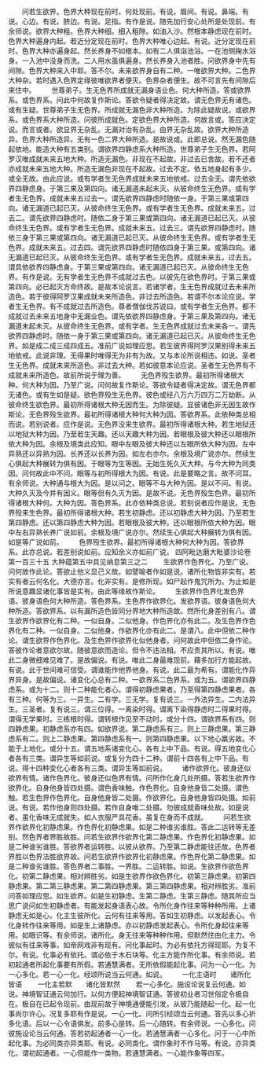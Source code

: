 <!-- { "loadSidebar": true } -->
　　问若生欲界。色界大种现在前时。何处现前。有说。眉间。有说。鼻端。有说。心边。有说。脐边。有说。足指。有作是说。随先加行安心处所是处现前。有余师说。欲界大种粗。色界大种细。细入粗隙。如油入沙。然根本静虑现在前时。色界大种遍身内起。若近分定现在前时。色界大种唯心边起。有说。近分定现在前时。色界大种亦遍身起。然长养身不如根本。如有二人俱诣池浴。一在池侧掬水浴身。一入池中没身而洗。二人用水虽俱遍身。然长养身入池者胜。问欲界身中先有间隙。色界大种来入中耶。答不尔。未来欲界身自有二种。一唯欲界大种。二色界大种杂。若时遇入色界定缘彼唯欲界者便灭。色界杂者便生。故不可言先有间隙后来住中。
　　世尊弟子。生无色界所成就无漏身语业色。何大种所造。答或欲界系。或色界系。问此中何故复作斯论。答欲令疑者得决定故。谓无色界无有诸色。或有生疑。世尊弟子生无色界。所成就无漏色非大种所造。为除此疑故说。或欲界系。或色界系大种所造。问彼所成就色。定欲色界大种所造。何故言或。答应决定说。而言或者。欲显界无杂乱。无漏对治有杂乱。由界无杂乱故。欲界大种所造异。色界大种所造异。无有一色二界大种所造。是故说或。此即总说。然无漏色随起依地。能造大种有五类别。谓欲界四静虑系大种所造。世尊弟子生无色界。若阿罗汉唯成就未来五地大种。所造无漏色。非现在不起故。非过去已舍故。若不还者亦成就未来五地大种。所造无漏色非现在不起故。过去不定。依五地身起有多少。或全无故。由此应说。或有学者生无色界成就未来五地依戒。过去全无。谓先依欲界四静虑身。于第三果及第四向。诸无漏道未起未灭。从彼命终生无色界。或有学者生无色界。成就未来五过去一。谓先欲界四静虑时随依一身。于第三果或第四向。诸无漏道已起已灭。从彼命终生无色界。或有学者生无色界。成就未来五。过去二。谓先欲界四静虑时。随依二身于第三果或第四向。诸无漏道已起已灭。从彼命终生无色界。或有学者生无色界。成就未来五。过去三。谓先欲界四静虑时。随依三身于第三果或第四向。诸无漏道已起已灭。从彼命终生无色界。或有学者生无色界。成就未来五。过去四。谓先欲界四静虑时随依四身于第三果。或第四向。诸无漏道已起已灭。从彼命终生无色界。或有学者生无色界。成就未来五。过去五。谓具依欲界四静虑身。于第三果或第四向。诸无漏道已起已灭。从彼命终生无色界。有作是说。无有学者生无色界不成就过去色。以彼先在欲色界时。于第三果或第四向。必已起灭方命终故。是故本论说言。若诸学者。生无色界成就过去未来所造色。若于彼得阿罗汉果成就未来所造色。非过去所造色。若谓不尔本论应说。学者生无色界。有不成就过去所造色。尊者僧伽伐苏说曰。或有学者生无色界。都不成就过去未来五地身中无漏业色。谓先依欲界四静虑身。于第三果及第四向。诸无漏道未起未灭。从彼命终生无色界。或有学者。生无色界成就过去未来各一。谓先欲界四静虑时。随依一身于第三果或第四向。诸无漏道已起已灭。从彼命终生无色界。如是成二成三成四成五。准前广说如理应思。若生彼界得阿罗汉果别得未来五地依戒。此说非理。无得果时唯得无为非有为故。又与本论所说相违。如说。圣者生无色界。成就未来所造色。非过去大种。若如彼意本论应说。圣者生无色界有不成就未来所造色。故前所说于理为善。
　　无色界殁生欲界。最初所得诸根大种。何大种为因。乃至广说。问何故复作斯论。答欲令疑者得决定故。谓无色界都无诸色。或有生如是疑。欲色界殁生无色界。彼色或经八万六万四万二万劫断。从彼命终生欲色界。最初所得诸根大种无因而生。为除彼疑。显彼诸色非无因生故作斯论。无色界殁生欲界。最初所得诸根大种何大种为因。答欲界系。此依种类总相而说。若别说者。应作是说。无色界没来生欲界。最初所得诸根大种。若生地狱还以地狱大种为因。乃至若生天趣。还以天趣大种为因。若眼根及彼大种还以眼根所依大种为因。余根及境类此应知。眼中左眼及彼大种还以左眼所依大种为因。左中异熟还以异熟为因。长养还以长养为因。如左右亦尔。余根及境广说亦尔。然续生心俱起大种展转为俱有因。于眼等为生等因。无始生死久灭大种。与今大种为同类因。问何故此中不问。眼等与初所得根大为因。有说。此是要略之言。故不问耳。有余师说。大种通与根大为因。是以问之。眼等不与大种为因。是以不问。有说。大种久灭及今并有因义。眼等但有久灭为因。是故不说。无色界殁生色界。最初所得诸根大种何。大种为因。答色界系。此亦依种类总说。若别说者应作是说。无色界殁来生色界。最初所得诸根大种。若生初静虑。还以初静虑大种为因。乃至若生第四静虑。还以第四静虑大种为因。若眼根及彼大种。还以眼根所依大种为因。眼中左右异熟长养广说如前。余根及境广说亦尔。然续生心俱起大种展转为俱有因。如是等广说如前。
　　色界殁生欲界。最初所得诸根大种何大种为因。答欲界系。此亦总说。若差别说如前。应知余义亦如前广说。
四阿毗达磨大毗婆沙论卷第一百三十五
大种蕴第五中具见纳息第三之二
　　生欲界作色界化。乃至广说。问何故作此论。答欲止他义显己义故。如譬喻者作如是说。诸所化物皆非实有。若实有者云何名化。大德亦言。化非实有。是修所现。如尸起作鬼咒所为。为止如是所说意趣显诸化事皆是实有。由此等缘故作斯论。
　　生欲界作色界化发色界语。彼身语色何大种所造。答色界系。生色界作欲界化。发欲界语。彼身语色何大种所造。答欲界系。以有漏所造色皆同分界地大种所造故。然所化身差别有八。谓生欲界作欲界化有二种。一似自身。二似他身。作色界化亦有此二。及生色界作色界化有二种。一似自身。二似他身。作欲界化亦有此二。是谓八。此中但依二种作论。谓生欲界作色界化。及生色界作欲界化似他身者。问何故此中但依二身作论。答彼作论者意欲尔故。随彼意欲而造论。但令不违法相。不应责其所以。有说。唯此二身微细难见难了。是故偏说。有说。唯此二身最难现前。藉多加行方能起故。有说。此于世间难可信受。谓谁能作他界他身。有说。此二最为希有。谓能化作异界异身。是故偏说。诸变化心总有二种。一欲界系二色界系。或为五。谓欲界四静虑系。或为十二。则十二种能化者心。谓得初静虑果者。乃至得第四静虑果者。各有三种。何等为三。一异生。二有学。三无学。复有说三。一外法异生。二内法异生。三圣者。复有说三。谓三位得。一离染时得。谓离下染得静虑时二得果时得。谓得无学果时。三练根时得。谓转根作见至不动时。或分十四。谓欲界系有四。则四静虑果。初静虑系亦有四。如欲界说。第二静虑系有三。则上三静虑果。第三静虑系有二。则上二静虑果。第四静虑系有一。则第四静虑果。以下地心羸劣故。不能于上地化。或分十五。谓五地系诸变化心。各有上中下品。有说。得五地变化心者各有三类。谓异生等如前说。或复分为四十二种。谓前十四各有上中下品。有说。得十四种变化心者各有三类。谓异生等如前说。
　　诸作欲界化。彼身还似欲界有情。诸作色界化。彼身还似色界有情。问所作化身几处所摄。答若生欲界作欲界化。自身他身皆四处摄。谓色香味触。作色界化。自身他身皆二处摄。谓色触。若生色界作色界化。自身他身皆二处摄。作欲界化。自身他身皆四处摄。如前说。有说。若作他身则四处摄。若作自身唯二处摄。勿彼成就香味处故。如是说者。虽化香味无成就失。如人衣服严具花香。虽复在身而不成就。
　　问若生欲界作欲界化初静虑果。作色界化初静虑果。如是二种谁劣谁胜。答此二运转等无差别。然色界者界胜故胜。问若生欲界作欲界化第二静虑果。作色界化初静虑果。如是二种谁劣谁胜。答欲界者运转胜。以彼从欲界。乃至第二静虑能往还故。色界者界胜以色界法胜欲界故。问若生欲界作欲界化初静虑果。作色界化第二静虑果。如是二种谁劣谁胜。答色界者二事胜。一界胜。二运转胜。如说。生欲界作欲色界化。初第二静虑果。相对辨胜劣。如是生欲界作欲色界化。初第三静虑果。初第四静虑果。第二第三静虑果。第二第四静虑果。第三第四静虑果。相对辨胜劣。准前问答如理应思。如生欲界。如是生初静虑。生第二静虑。生第三静虑。随其所应当思广说问如生初静虑者。有能发起身语表心故。令所化身作往来等种种所用。上诸静虑无如是心。化主生彼所化。云何有往来等用。答如生初静虑。以发起表心。令化身转作往来等用。如是生上诸静虑。亦以初静虑发起表心。令所化身起往来等用。如眼识等。有余师说。诸所化。身无往来等种种作用。但默然住由化主力。令彼似有往来等事。如帝网戏非有现有。问化事起时。为必有依托方得现耶。为复不尔。有说。化事必有依托。谓必依于木石块等。化主方能作所化事。有余师说。若初起通者所起化事要有所假。若通慧满者。无所依假能起化事。问为一心一化。为一心多化。若一心一化。经颂所说当云何通。如说。
　　一化主语时　　诸所化皆语
　　一化主若默　　诸化皆默然
　　若一心多化。施设论说复云何通。如说。神境智证通云何加行。以何方便起神境智证通。答彼初业者习世俗定令极自在。极自在已起令现前。由现前故于神境通便能引发。从彼乃能随起一化。起一化事尚尔许心。况复多耶有作是说。一心一化。问所引经颂当云何通。答先以多心祈多化语。后以一心令语俱发。前多心是转。后一心随转。有余师说。一心多化。问彼施设论当云何通。答若初起通者一心一化。若通慧满者一心多化。问于一心中所起化事。为必同类亦异类耶。有说。必同类化。谓作象时不作马等。有说。亦异类化。谓初起通者。一心但能作一类物。若通慧满者。一心能作象等四军。
